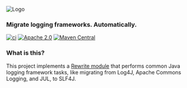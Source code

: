 ![Logo](https://github.com/openrewrite/rewrite/raw/main/doc/logo-oss.png)
### Migrate logging frameworks. Automatically.

[![ci](https://github.com/openrewrite/rewrite-logging-frameworks/actions/workflows/ci.yml/badge.svg)](https://github.com/openrewrite/rewrite-logging-frameworks/actions/workflows/ci.yml)
[![Apache 2.0](https://img.shields.io/github/license/openrewrite/rewrite-logging-frameworks.svg)](https://www.apache.org/licenses/LICENSE-2.0)
[![Maven Central](https://img.shields.io/maven-central/v/org.openrewrite.recipe/rewrite-logging-frameworks.svg)](https://mvnrepository.com/artifact/org.openrewrite.recipe/rewrite-logging-frameworks)

### What is this?

This project implements a [Rewrite module](https://github.com/openrewrite/rewrite) that performs common Java logging framework tasks, like migrating from Log4J, Apache Commons Logging, and JUL, to SLF4J.

